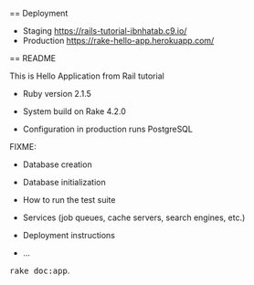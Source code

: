 

== Deployment

* Staging https://rails-tutorial-ibnhatab.c9.io/
* Production https://rake-hello-app.herokuapp.com/

== README

This is Hello Application from Rail tutorial

* Ruby version 2.1.5

* System build on Rake 4.2.0

* Configuration in production runs PostgreSQL


FIXME:

* Database creation

* Database initialization

* How to run the test suite

* Services (job queues, cache servers, search engines, etc.)

* Deployment instructions

* ...

<tt>rake doc:app</tt>.
